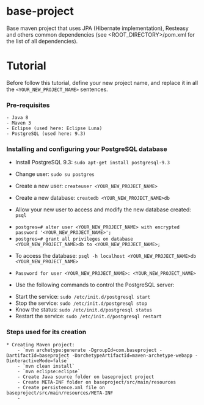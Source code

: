 base-project
============

Base maven project that uses JPA (Hibernate implementation), Resteasy and others common dependencies (see &lt;ROOT_DIRECTORY>/pom.xml for the list of all dependencies).

Tutorial
========

Before follow this tutorial, define your new project name, and replace it in all the `<YOUR_NEW_PROJECT_NAME>` sentences.

### Pre-requisites

    - Java 8
    - Maven 3
    - Eclipse (used here: Eclipse Luna)
    - PostgreSQL (used here: 9.3)
    
### Installing and configuring your PostgreSQL database

  * Install PostgreSQL 9.3: `sudo apt-get install postgresql-9.3`
  
  * Change user: `sudo su postgres`

  * Create a new user: `createuser <YOUR_NEW_PROJECT_NAME>`

  * Create a new database: `createdb <YOUR_NEW_PROJECT_NAME>db`

  * Allow your new user to access and modify the new database created: `psql`
   - `postgres=# alter user <YOUR_NEW_PROJECT_NAME> with encrypted password '<YOUR_NEW_PROJECT_NAME>';`
   - `postgres=# grant all privileges on database <YOUR_NEW_PROJECT_NAME>db to <YOUR_NEW_PROJECT_NAME>;`

  * To access the database: `psql -h localhost <YOUR_NEW_PROJECT_NAME>db <YOUR_NEW_PROJECT_NAME>`
   - `Password for user <YOUR_NEW_PROJECT_NAME>: <YOUR_NEW_PROJECT_NAME>`

  * Use the following commands to control the PostgreSQL server:
   - Start the service: `sudo /etc/init.d/postgresql start`
   - Stop the service: `sudo /etc/init.d/postgresql stop`
   - Know the status: `sudo /etc/init.d/postgresql status`
   - Restart the service: `sudo /etc/init.d/postgresql restart`

### Steps used for its creation

    * Creating Maven project:
        - `mvn archetype:generate -DgroupId=com.baseproject -DartifactId=baseproject -DarchetypeArtifactId=maven-archetype-webapp -DinteractiveMode=false`
        - `mvn clean install`
        - `mvn eclipse:eclipse`
        - Create Java source folder on baseproject project
        - Create META-INF folder on baseproject/src/main/resources
        - Create persistence.xml file on baseproject/src/main/resources/META-INF
        - 
